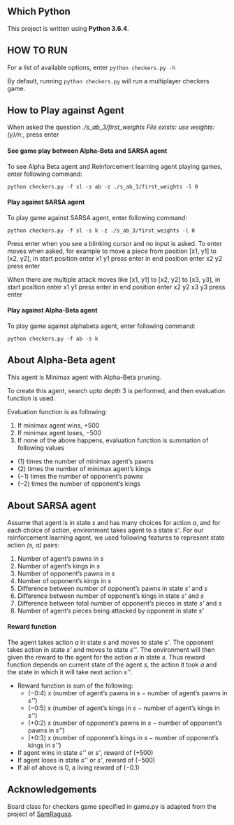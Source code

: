 
## Which Python

This project is written using **Python 3.6.4**.

## HOW TO RUN

For a list of available options, enter `python checkers.py -h`

By default, running `python checkers.py` will run a multiplayer checkers game.


## How to Play against Agent

When asked the question *./s_ab_3/first_weights File exists: use weights:(y)/n:*, press enter


#### See game play between Alpha-Beta and SARSA agent
To see Alpha Beta agent and Reinforcement learning agent playing games, enter following command:

`python checkers.py -f sl -s ab -z ./s_ab_3/first_weights -l 0`


#### Play against SARSA agent
To play game against SARSA agent, enter following command:

`python checkers.py -f sl -s k -z ./s_ab_3/first_weights -l 0`


Press enter when you see a blinking cursor and no input is asked.
To enter moves when asked, for example to move a piece from position [x1, y1] to [x2, y2], 
in start position enter x1 y1 press enter
in end position enter x2 y2 press enter

When there are multiple attack moves like [x1, y1] to [x2, y2] to [x3, y3],
in start position enter x1 y1 press enter
in end position enter x2 y2 x3 y3 press enter


#### Play against Alpha-Beta agent
To play game against alphabeta agent, enter following command:

`python checkers.py -f ab -s k`


## About Alpha-Beta agent

This agent is Minimax agent with Alpha-Beta pruning.

To create this agent, search upto depth 3 is performed, and then evaluation function is used.

Evaluation function is as following:
1. If minimax agent wins, +500
2. If minimax agent loses, −500
3. If none of the above happens, evaluation function is summation of following values
  * (1) times the number of minimax agent’s pawns
  * (2) times the number of minimax agent’s kings
  * (−1) times the number of opponent’s pawns
  * (−2) times the number of opponent’s kings

## About SARSA agent

Assume that agent is in state *s* and has many choices for action *a*, and for each choice of action, environment takes agent to a state *s'*. For our reinforcement learning agent, we used
following features to represent state action *(s, a)* pairs:
1. Number of agent’s pawns in *s*
2. Number of agent’s kings in *s*
3. Number of opponent’s pawns in *s*
4. Number of opponent’s kings in *s*
5. Difference between number of opponent’s pawns in state *s'* and *s*
6. Difference between number of opponent’s kings in state *s'* and *s*
7. Difference between total number of opponent’s pieces in state *s'* and *s*
8. Number of agent’s pieces being attacked by opponent in state *s'*


#### Reward function
The agent takes action *a* in state *s* and moves to state *s'*. The opponent takes action in state *s'* and
moves to state *s''*. The environment will then given the reward to the agent for the action *a* in state *s*. Thus reward function depends on current state of the agent *s*, the action it took *a* and the state in which it will take next action *s''*.
* Reward function is sum of the following:
  + (−0:4) x (number of agent’s pawns in *s* − number of agent’s pawns in *s''*)
  + (−0:5) x (number of agent’s kings in *s* − number of agent’s kings in *s''*)
  + (+0:2) x (number of opponent’s pawns in *s* − number of opponent’s pawns in *s''*)
  + (+0:3) x (number of opponent’s kings in *s* − number of opponent’s kings in *s''*)
* If agent wins in state *s''* or *s'*, reward of (+500)
* If agent loses in state *s''* or *s'*, reward of (−500)
* If all of above is 0, a living reward of (−0.1)


## Acknowledgements

Board class for checkers game specified in game.py is adapted from the project of [SamRagusa](https://github.com/SamRagusa/Checkers-Reinforcement-Learning).
